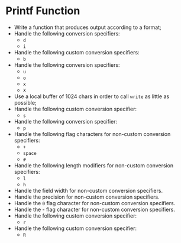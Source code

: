 # Printf Function
- Write a function that produces output according to a format;
- Handle the following conversion specifiers:
	- `d`
	- `i`
- Handle the following custom conversion specifiers:
	- `b`
- Handle the following conversion specifiers:
	- `u`
	- `o`
	- `x`
	- `X`
- Use a local buffer of 1024 chars in order to call `write` as little as possible;
- Handle the following custom conversion specifier:
	- `s`
- Handle the following conversion specifier: 
  	- `p`
- Handle the following flag characters for non-custom conversion specifiers:
	- `+`
	- `space`
	- `#`
- Handle the following length modifiers for non-custom conversion specifiers:
	- `l`
	- `h`
- Handle the field width for non-custom conversion specifiers.
- Handle the precision for non-custom conversion specifiers.
- Handle the `0` flag character for non-custom conversion specifiers.
- Handle the - flag character for non-custom conversion specifiers.
- Handle the following custom conversion specifier:
	- `r`
- Handle the following custom conversion specifier:
	- `R`